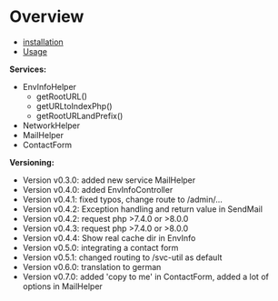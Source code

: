 Overview
========

* [installation](docs/installation.md)
* [Usage](docs/usage.md)

**Services:**
* EnvInfoHelper
  * getRootURL()
  * getURLtoIndexPhp()
  * getRootURLandPrefix()
* NetworkHelper
* MailHelper
* ContactForm


**Versioning:**
* Version v0.3.0: added new service MailHelper
* Version v0.4.0: added EnvInfoController
* Version v0.4.1: fixed typos, change route to /admin/...
* Version v0.4.2: Exception handling and return value in SendMail
* Version v0.4.2: request php >7.4.0 or >8.0.0
* Version v0.4.3: request php >7.4.0 or >8.0.0
* Version v0.4.4: Show real cache dir in EnvInfo
* Version v0.5.0: integrating a contact form
* Version v0.5.1: changed routing to /svc-util as default
* Version v0.6.0: translation to german
* Version v0.7.0: added 'copy to me' in ContactForm, added a lot of options in MailHelper